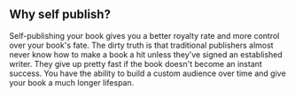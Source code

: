 ## Why self publish?

Self-publishing your book gives you a better royalty rate and more control over your book's fate. The dirty truth is that traditional publishers almost never know how to make a book a hit unless they've signed an established writer. They give up pretty fast if the book doesn't become an instant success. You have the ability to build a custom audience over time and give your book a much longer lifespan. 
